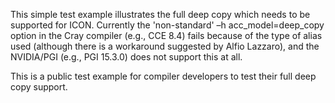 This simple test example illustrates the full deep copy which needs to be supported for ICON.  Currently the 'non-standard' 
–h acc_model=deep_copy option in the Cray compiler (e.g., CCE 8.4) fails because of the type of alias used (although there
is a workaround suggested by Alfio Lazzaro), and the NVIDIA/PGI (e.g., PGI 15.3.0) does not support this at all.

This is a public test example for compiler developers to test their full deep copy support.

